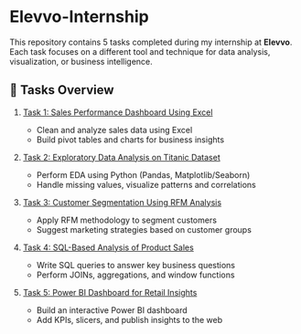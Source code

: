 # Elevvo-Internship

This repository contains 5 tasks completed during my internship at **Elevvo**.  
Each task focuses on a different tool and technique for data analysis, visualization, or business intelligence.  

## 📌 Tasks Overview

1. [Task 1: Sales Performance Dashboard Using Excel](./Task1)
   - Clean and analyze sales data using Excel
   - Build pivot tables and charts for business insights

2. [Task 2: Exploratory Data Analysis on Titanic Dataset](./Task2)
   - Perform EDA using Python (Pandas, Matplotlib/Seaborn)
   - Handle missing values, visualize patterns and correlations

3. [Task 3: Customer Segmentation Using RFM Analysis](./Task3)
   - Apply RFM methodology to segment customers
   - Suggest marketing strategies based on customer groups

4. [Task 4: SQL-Based Analysis of Product Sales](./Task4)
   - Write SQL queries to answer key business questions
   - Perform JOINs, aggregations, and window functions

5. [Task 5: Power BI Dashboard for Retail Insights](./Task5)
   - Build an interactive Power BI dashboard
   - Add KPIs, slicers, and publish insights to the web
